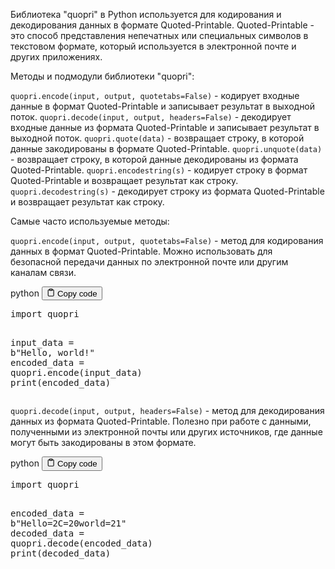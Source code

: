 <p>Библиотека "quopri" в Python используется для кодирования и декодирования данных в формате Quoted-Printable.
Quoted-Printable - это способ представления непечатных или специальных символов в текстовом формате,
который используется в электронной почте и других приложениях.</p>
<p>Методы и подмодули библиотеки "quopri":</p>
<p><code>quopri.encode(input, output, quotetabs=False)</code> - кодирует входные данные в формат Quoted-Printable и записывает результат в выходной поток.
<code>quopri.decode(input, output, headers=False)</code> - декодирует входные данные из формата Quoted-Printable и записывает результат в выходной поток.
<code>quopri.quote(data)</code> - возвращает строку, в которой данные закодированы в формате Quoted-Printable.
<code>quopri.unquote(data)</code> - возвращает строку, в которой данные декодированы из формата Quoted-Printable.
<code>quopri.encodestring(s)</code> - кодирует строку в формат Quoted-Printable и возвращает результат как строку.
<code>quopri.decodestring(s)</code> - декодирует строку из формата Quoted-Printable и возвращает результат как строку.</p>
<p>Самые часто используемые методы:</p>
<p><code>quopri.encode(input, output, quotetabs=False)</code> - метод для кодирования данных в формат Quoted-Printable.
Можно использовать для безопасной передачи данных по электронной почте или другим каналам связи.</p>
<div class="code-element">
<div class="lang-line">
  <text>python</text>
  <button class="copy-button"
          id="codee505d2f154078872847ae0d865546e24b"
          onclick="copyCode(codee505d2f154078872847ae0d865546e24, codee505d2f154078872847ae0d865546e24b)">
    <svg stroke="currentColor"
         fill="none"
         stroke-width="2"
         viewBox="0 0 24 24"
         stroke-linecap="round"
         stroke-linejoin="round"
         class="h-4 w-4"
         height="1em"
         width="1em"
         xmlns="http://www.w3.org/2000/svg">
      <path d="M16 4h2a2 2 0 0 1 2 2v14a2 2 0 0 1-2 2H6a2 2 0 0 1-2-2V6a2 2 0 0 1 2-2h2"></path>
      <rect x="8" y="2" width="8" height="4" rx="1" ry="1"></rect>
    </svg>
    <text>Copy code</text>
  </button>

</div>
<div class="code" id="codee505d2f154078872847ae0d865546e24"><div class="highlight"><pre><span></span><span class="kn">import</span> <span class="nn">quopri</span>

<span class="n">input_data</span> <span class="o">=</span> <span class="sa">b</span><span class="s2">&quot;Hello, world!&quot;</span>
<span class="n">encoded_data</span> <span class="o">=</span> <span class="n">quopri</span><span class="o">.</span><span class="n">encode</span><span class="p">(</span><span class="n">input_data</span><span class="p">)</span>
<span class="nb">print</span><span class="p">(</span><span class="n">encoded_data</span><span class="p">)</span>
</pre></div></div>
</div>

<p><code>quopri.decode(input, output, headers=False)</code> - метод для декодирования данных из формата Quoted-Printable.
Полезно при работе с данными, полученными из электронной почты или других источников, где данные могут быть закодированы в этом формате.</p>
<div class="code-element">
<div class="lang-line">
  <text>python</text>
  <button class="copy-button"
          id="code7c2d373a9dbbc8f4013c47037fa2717db"
          onclick="copyCode(code7c2d373a9dbbc8f4013c47037fa2717d, code7c2d373a9dbbc8f4013c47037fa2717db)">
    <svg stroke="currentColor"
         fill="none"
         stroke-width="2"
         viewBox="0 0 24 24"
         stroke-linecap="round"
         stroke-linejoin="round"
         class="h-4 w-4"
         height="1em"
         width="1em"
         xmlns="http://www.w3.org/2000/svg">
      <path d="M16 4h2a2 2 0 0 1 2 2v14a2 2 0 0 1-2 2H6a2 2 0 0 1-2-2V6a2 2 0 0 1 2-2h2"></path>
      <rect x="8" y="2" width="8" height="4" rx="1" ry="1"></rect>
    </svg>
    <text>Copy code</text>
  </button>

</div>
<div class="code" id="code7c2d373a9dbbc8f4013c47037fa2717d"><div class="highlight"><pre><span></span><span class="kn">import</span> <span class="nn">quopri</span>

<span class="n">encoded_data</span> <span class="o">=</span> <span class="sa">b</span><span class="s2">&quot;Hello=2C=20world=21&quot;</span>
<span class="n">decoded_data</span> <span class="o">=</span> <span class="n">quopri</span><span class="o">.</span><span class="n">decode</span><span class="p">(</span><span class="n">encoded_data</span><span class="p">)</span>
<span class="nb">print</span><span class="p">(</span><span class="n">decoded_data</span><span class="p">)</span>
</pre></div></div>
</div>